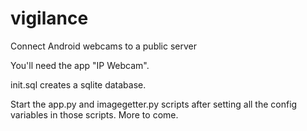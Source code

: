 vigilance
=========

Connect Android webcams to a public server

You'll need the app "IP Webcam". 

init.sql creates a sqlite database.

Start the app.py and imagegetter.py scripts after setting all the config variables in those scripts. More to come.
